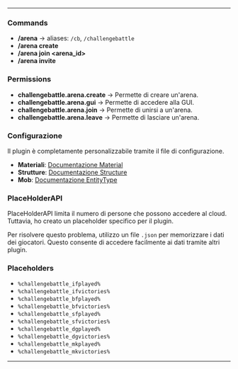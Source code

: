 
---

### Commands

- **/arena** -> aliases: `/cb`, `/challengebattle`
- **/arena create**
- **/arena join <arena_id>**
- **/arena invite <player>**

### Permissions

- **challengebattle.arena.create** -> Permette di creare un'arena.
- **challengebattle.arena.gui** -> Permette di accedere alla GUI.
- **challengebattle.arena.join** -> Permette di unirsi a un'arena.
- **challengebattle.arena.leave** -> Permette di lasciare un'arena.

### Configurazione

Il plugin è completamente personalizzabile tramite il file di configurazione.

- **Materiali**: [Documentazione Material](https://hub.spigotmc.org/javadocs/bukkit/org/bukkit/Material.html)
- **Strutture**: [Documentazione Structure](https://hub.spigotmc.org/javadocs/bukkit/org/bukkit/generator/structure/Structure.html)
- **Mob**: [Documentazione EntityType](https://hub.spigotmc.org/javadocs/bukkit/org/bukkit/entity/EntityType.html)

### PlaceHolderAPI

PlaceHolderAPI limita il numero di persone che possono accedere al cloud. Tuttavia, ho creato un placeholder specifico per il plugin.

Per risolvere questo problema, utilizzo un file `.json` per memorizzare i dati dei giocatori. Questo consente di accedere facilmente ai dati tramite altri plugin.

### Placeholders

- `%challengebattle_ifplayed%`
- `%challengebattle_ifvictories%`
- `%challengebattle_bfplayed%`
- `%challengebattle_bfvictories%`
- `%challengebattle_sfplayed%`
- `%challengebattle_sfvictories%`
- `%challengebattle_dgplayed%`
- `%challengebattle_dgvictories%`
- `%challengebattle_mkplayed%`
- `%challengebattle_mkvictories%`

--- 

